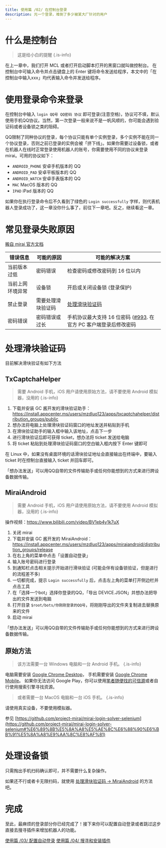 ```yaml
---
title: 使用篇 /02/ 在控制台登录
description: 光一个登录，难倒了多少被某大厂针对的用户
---
```


# 什么是控制台

> 这是给小白的提醒
{.is-info}


在上一章中，我们打开 MCL 或者打开启动脚本打开的黑窗口就叫做控制台。
在控制台中可输入命令并点击键盘上的 Enter 键将命令发送给程序，本文中的「在控制台中输入xxx」均代表输入命令并发送给程序。

# 使用登录命令来登录

在控制台中输入 `login QQ号 QQ密码 协议` 即可登录(注意空格)，协议可不填，默认使用手机QQ协议。当然，第一次登录一般来说不是一帆风顺的，你可能会遇到验证码或者设备锁之类的阻碍。

QQ限制了同种协议的登录，每个协议只能有单个实例登录，多个实例不能在同一个协议登录，否则之前已登录的实例会被「挤下线」。如果你需要过设备锁，或者在机器人在线时正常登录使用机器人的账号，你需要使用不同的协议来登录 mirai。可用的协议如下：
* `ANDROID_PHONE` 安卓手机版本的 QQ
* `ANDROID_PAD` 安卓平板版本的 QQ
* `ANDROID_WATCH` 安卓手表版本的 QQ
* `MAC` MacOS 版本的 QQ
* `IPAD` iPad 版本的 QQ

如果你在执行登录命令后不久看到了绿色的 `Login successfully` 字样，则代表机器人登录成功了，这一章没你什么事了，前往下一章吧。反之，继续看这一章。

# 常见登录失败原因
[搬自 mirai 官方文档](https://github.com/mamoe/mirai/blob/dev/docs/Bots.md#%E5%B8%B8%E8%A7%81%E7%99%BB%E5%BD%95%E5%A4%B1%E8%B4%A5%E5%8E%9F%E5%9B%A0)

| 错误信息 | 可能的原因 | 可能的解决方案 |
| ---- | ---- | ---- |
| 当前版本过低 | 密码错误 | 检查密码或修改密码到 16 位以内 |
| 当前上网环境异常 | 设备锁 | 开启或关闭设备锁 (登录保护) |
| 禁止登录 | 需要处理滑块验证码 | [处理滑块验证码](#处理滑块验证码) |
| 密码错误 | 密码错误或过长 | 手机协议最大支持 16 位密码  ([#993](https://github.com/mamoe/mirai/discussions/993). 在官方 PC 客户端登录后修改密码 |

# 处理滑块验证码 
目前解决滑块验证有如下方法
## TxCaptchaHelper

> 需要 Android 手机，iOS 用户请使用原始方法，请不要使用 Android 模拟器，没用的
{.is-info}


1. 下载并安装 GC 酱开发的滑块验证助手：https://install.appcenter.ms/users/mzdluo123/apps/txcaptchahelper/distribution_groups/public
2. 想办法将电脑上处理滑块验证码窗口的地址发送并粘贴到手机
3. 在滑块验证助手的输入框中输入该地址，点击下一步
4. 进行滑块验证后即可获得 ticket，想办法将 ticket 发送给电脑
5. 将 ticket 粘贴到处理滑块验证码窗口的空白输入框内按下 Enter 键即可

在 Linux 中，如果没有桌面环境的话滑块验证地址会直接输出在终端中，要输入 ticket 时在控制台直接输入 ticket 并回车即可。

「想办法发送」可以用QQ自带的文件传输助手或任何你能想到的方式来进行跨设备数据传输。

## MiraiAndroid

> 需要 Android 手机，iOS 用户请使用原始方法，请不要使用 Android 模拟器，没用的
{.is-info}

操作视频：https://www.bilibili.com/video/BV1eb4y1k7uX

1. 关闭 mirai
2. 下载并安装 GC 酱开发的 MiraiAndroid：https://install.appcenter.ms/users/mzdluo123/apps/miraiandroid/distribution_groups/release
3. 在右上角的菜单中点击「设置自动登录」
4. 输入账号密码进行登录
5. 到通知栏点击相关提示开始进行滑块验证 (可能会伴有设备锁验证，但是进行的流程差不多)
6. 一切都完成，提示 <code>Login successfully</code> 后，点击左上角的菜单打开侧边栏并点击工具
7. 在「选择一个bot」选择你登录的QQ，「导出 DEVICE.JSON」并想办法把导出的文件发送到电脑
8. 打开目录 <code>$root/bots/你刚刚登录的QQ号</code>，将刚刚导出的文件夹复制进去替换原来的文件
9. 启动 mirai

「想办法发送」可以用QQ自带的文件传输助手或任何你能想到的方式来进行跨设备数据传输。

## 原始方法

> 该方法需要一台 Windows 电脑和一台 Android 手机。
{.is-info}

电脑需要安装 [Google Chrome Desktop](https://www.google.cn/intl/zh-CN/chrome/)，
手机需要安装 [Google Chrome Mobile](https://play.google.com/store/apps/details?id=com.android.chrome)。
如果你无法访问 Google Play，你可以使用[笔者随便找的可信源](https://os-android.liqucn.com/rj/29058.shtml)或者自行使用搜索引擎寻找资源。
> 或者需要一台 MacOS 电脑和一台 iOS 手机。
{.is-info}


请使用真实设备，不要使用模拟器。

参见 [https://github.com/project-mirai/mirai-login-solver-selenium](https://github.com/project-mirai/mirai-login-solver-selenium#%E6%89%8B%E5%8A%A8%E5%AE%8C%E6%88%90%E6%BB%91%E5%8A%A8%E9%AA%8C%E8%AF%81)

# 处理设备锁

只需掏出手机扫码确认即可，并不需要什么复杂操作。

如果还不行或者卡无限扫码，就使用 [处理滑块验证码 → MiraiAndroid](#miraiandroid) 的方法吧。

# 完成

至此，最麻烦的登录部分你已经完成了！接下来你可以配置自动登录或者跳过这步直接去搜寻插件来增加机器人的功能。

[使用篇 /03/ 配置自动登录](/mirai/使用_配置自动登录)
[使用篇 /04/ 搜寻和安装插件](/mirai/使用_搜寻和安装插件)